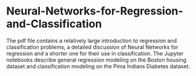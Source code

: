 # Neural-Networks-for-Regression-and-Classification
The pdf file contains a relatively large introduction to regression and classification problems, a detailed discussion of Neural Networks for regression and a shorter one for their use in classification.
The Jupyter notebooks describe general regression modeling on the Boston housing dataset and classification modeling on the Pima Indians Diabetes dataset.
